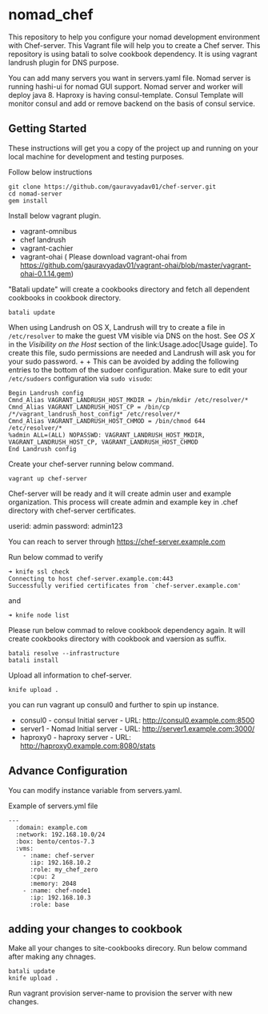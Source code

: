 # nomad_chef

This repository to help you configure your nomad development environment with Chef-server. This Vagrant file will help you to create a Chef server.
This repository is using batali to solve cookbook dependency. 
It is using vagrant landrush plugin for DNS purpose. 

You can add many servers you want in servers.yaml file. Nomad server is running hashi-ui for nomad GUI support. Nomad server and worker will deploy java 8.
Haproxy is having consul-template. Consul Template will monitor consul and add or remove backend on the basis of consul service. 

## Getting Started

These instructions will get you a copy of the project up and running on your local machine for development and testing purposes. 

Follow below instructions

```
git clone https://github.com/gauravyadav01/chef-server.git
cd nomad-server
gem install
```

Install below vagrant plugin.

* vagrant-omnibus 
* chef landrush 
* vagrant-cachier 
* vagrant-ohai ( Please download vagrant-ohai from https://github.com/gauravyadav01/vagrant-ohai/blob/master/vagrant-ohai-0.1.14.gem) 


"Batali update" will create a cookbooks directory and fetch all dependent cookbooks in cookbook directory.

```
batali update
```

When using Landrush on OS X, Landrush will try to create a file in
`/etc/resolver` to make the guest VM visible via DNS on the host. See *OS X* in the *Visibility on the Host* section of the link:Usage.adoc[Usage guide]. To create this file, sudo permissions are needed and Landrush
will ask you for your sudo password. +
 +
This can be avoided by adding the
following entries to the bottom of the sudoer configuration. Make sure
to edit your `/etc/sudoers` configuration via `sudo visudo`:

```
Begin Landrush config
Cmnd_Alias VAGRANT_LANDRUSH_HOST_MKDIR = /bin/mkdir /etc/resolver/*
Cmnd_Alias VAGRANT_LANDRUSH_HOST_CP = /bin/cp /*/vagrant_landrush_host_config* /etc/resolver/*
Cmnd_Alias VAGRANT_LANDRUSH_HOST_CHMOD = /bin/chmod 644 /etc/resolver/*
%admin ALL=(ALL) NOPASSWD: VAGRANT_LANDRUSH_HOST_MKDIR, VAGRANT_LANDRUSH_HOST_CP, VAGRANT_LANDRUSH_HOST_CHMOD
End Landrush config
```

Create your chef-server running below command.


```
vagrant up chef-server
```
Chef-server will be ready and it will create admin user and example organization. This process will create admin and example key in .chef directory with chef-server certificates.

userid: admin
password: admin123

You can reach to server through https://chef-server.example.com


Run below commad to verify 

```
➜ knife ssl check
Connecting to host chef-server.example.com:443
Successfully verified certificates from `chef-server.example.com'
```

and 

```
➜ knife node list
```

Please run below commad to relove cookbook dependency again. It will create cookbooks directory with cookbook and vaersion as suffix.

```
batali resolve --infrastructure
batali install
```

Upload all information to chef-server.

```
knife upload .
```


you can run vagrant up consul0 and further to spin up instance.

* consul0 - consul Initial server - URL: http://consul0.example.com:8500
* server1 - Nomad Initial server  - URL: http://server1.example.com:3000/
* haproxy0 - haproxy server       - URL: http://haproxy0.example.com:8080/stats


## Advance Configuration
You can modify instance variable from servers.yaml. 

Example of servers.yml file

```
---
  :domain: example.com
  :network: 192.168.10.0/24
  :box: bento/centos-7.3
  :vms:
    - :name: chef-server
      :ip: 192.168.10.2
      :role: my_chef_zero
      :cpu: 2
      :memory: 2048
    - :name: chef-node1
      :ip: 192.168.10.3
      :role: base
```

## adding your changes to cookbook
Make all your changes to site-cookbooks direcory. Run below command after making any chnages.

```
batali update
knife upload .
```

Run vagrant provision server-name  to provision the server with new changes.


